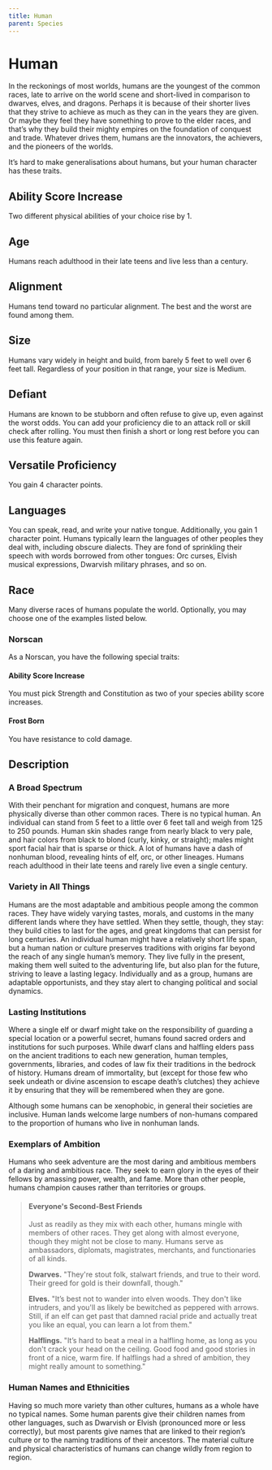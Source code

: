 ```yaml
---
title: Human
parent: Species
---
```


# Human
In the reckonings of most worlds, humans are the youngest of the common races, late to arrive on the world scene and short-lived in comparison to dwarves, elves, and dragons. Perhaps it is because of their shorter lives that they strive to achieve as much as they can in the years they are given. Or maybe they feel they have something to prove to the elder races, and that’s why they build their mighty empires on the foundation of conquest and trade. Whatever drives them, humans are the innovators, the achievers, and the pioneers of the worlds.

It’s hard to make generalisations about humans, but your human character has these traits.

## Ability Score Increase
Two different physical abilities of your choice rise by 1.

## Age
Humans reach adulthood in their late teens and live less than a century.

## Alignment
Humans tend toward no particular alignment. The best and the worst are found among them.

## Size
Humans vary widely in height and build, from barely 5 feet to well over 6 feet tall. Regardless of your position in that range, your size is Medium.

## Defiant
Humans are known to be stubborn and often refuse to give up, even against the worst odds. You can add your proficiency die  to an attack roll or skill check after rolling. You must then finish a short or long rest before you can use this feature again.

## Versatile Proficiency
You gain 4 character points.

## Languages
You can speak, read, and write your native tongue. Additionally, you gain 1 character point. Humans typically learn the languages of other peoples they deal with, including obscure dialects. They are fond of sprinkling their speech with words borrowed from other tongues: Orc curses, Elvish musical expressions, Dwarvish military phrases, and so on.

## Race
Many diverse races of humans populate the world. Optionally, you may choose one of the examples listed below.

### Norscan
As a Norscan, you have the following special traits:

#### Ability Score Increase
You must pick Strength and Constitution as two of your species ability score increases.

#### Frost Born
You have resistance to cold damage.

## Description

### A Broad Spectrum
With their penchant for migration and conquest, humans are more physically diverse than other common races. There is no typical human. An individual can stand from 5 feet to a little over 6 feet tall and weigh from 125 to 250 pounds. Human skin shades range from nearly black to very pale, and hair colors from black to blond (curly, kinky, or straight); males might sport facial hair that is sparse or thick. A lot of humans have a dash of nonhuman blood, revealing hints of elf, orc, or other lineages. Humans reach adulthood in their late teens and rarely live even a single century.

### Variety in All Things
Humans are the most adaptable and ambitious people among the common races. They have widely varying tastes, morals, and customs in the many different lands where they have settled. When they settle, though, they stay: they build cities to last for the ages, and great kingdoms that can persist for long centuries. An individual human might have a relatively short life span, but a human nation or culture preserves traditions with origins far beyond the reach of any single human’s memory. They live fully in the present, making them well suited to the adventuring life, but also plan for the future, striving to leave a lasting legacy. Individually and as a group, humans are adaptable opportunists, and they stay alert to changing political and social dynamics.

### Lasting Institutions
Where a single elf or dwarf might take on the responsibility of guarding a special location or a powerful secret, humans found sacred orders and institutions for such purposes. While dwarf clans and halfling elders pass on the ancient traditions to each new generation, human temples, governments, libraries, and codes of law fix their traditions in the bedrock of history. Humans dream of immortality, but (except for those few who seek undeath or divine ascension to escape death’s clutches) they achieve it by ensuring that they will be remembered when they are gone.

Although some humans can be xenophobic, in general their societies are inclusive. Human lands welcome large numbers of non-humans compared to the proportion of humans who live in nonhuman lands.

### Exemplars of Ambition
Humans who seek adventure are the most daring and ambitious members of a daring and ambitious race. They seek to earn glory in the eyes of their fellows by amassing power, wealth, and fame. More than other people, humans champion causes rather than territories or groups.

> #### Everyone's Second-Best Friends
> Just as readily as they mix with each other, humans mingle with members of other races. They get along with almost everyone, though they might not be close to many. Humans serve as ambassadors, diplomats, magistrates, merchants, and functionaries of all kinds.
> 
> **Dwarves.** "They're stout folk, stalwart friends, and true to their word. Their greed for gold is their downfall, though."
> 
> **Elves.** "It’s best not to wander into elven woods. They don't like intruders, and you'll as likely be bewitched as peppered with arrows. Still, if an elf can get past that damned racial pride and actually treat you like an equal, you can learn a lot from them."
> 
> **Halflings.** "It’s hard to beat a meal in a halfling home, as long as you don't crack your head on the ceiling. Good food and good stories in front of a nice, warm fire. If halflings had a shred of ambition, they might really amount to something."

### Human Names and Ethnicities
Having so much more variety than other cultures, humans as a whole have no typical names. Some human parents give their children names from other languages, such as Dwarvish or Elvish (pronounced more or less correctly), but most parents give names that are linked to their region’s culture or to the naming traditions of their ancestors. The material culture and physical characteristics of humans can change wildly from region to region.
